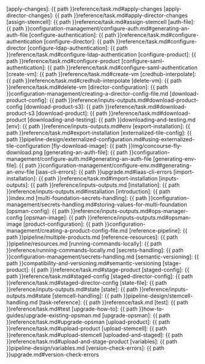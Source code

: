 
[apply-changes]: {{ path }}reference/task.md#apply-changes
[apply-director-changes]: {{ path }}reference/task.md#apply-director-changes
[assign-stemcell]: {{ path }}reference/task.md#assign-stemcell
[auth-file]: {{ path }}configuration-management/configure-auth.md#generating-an-auth-file
[configure-authentication]: {{ path }}reference/task.md#configure-authentication
[configure-director]: {{ path }}reference/task.md#configure-director
[configure-ldap-authentication]: {{ path }}reference/task.md#configure-ldap-authentication
[configure-product]: {{ path }}reference/task.md#configure-product
[configure-saml-authentication]: {{ path }}reference/task.md#configure-saml-authentication
[create-vm]: {{ path }}reference/task.md#create-vm
[credhub-interpolate]: {{ path }}reference/task.md#credhub-interpolate
[delete-vm]:  {{ path }}reference/task.md#delete-vm
[director-configuration]: {{ path }}configuration-management/creating-a-director-config-file.md
[download-product-config]: {{ path }}reference/inputs-outputs.md#download-product-config
[download-product-s3]: {{ path }}reference/task.md#download-product-s3
[download-product]: {{ path }}reference/task.md#download-product
[downloading-and-testing]: {{ path }}downloading-and-testing.md
[env]: {{ path }}reference/inputs-outputs.md#env
[export-installation]: {{ path }}reference/task.md#export-installation
[externalized-tile-config]: {{ path }}pipeline-design/externalized-configuration.md#using-externalized-tile-configuration
[fly-download-image]: {{ path }}img/concourse-fly-download.png
[generating-an-auth-file]: {{ path }}configuration-management/configure-auth.md#generating-an-auth-file
[generating-env-file]: {{ path }}configuration-management/configure-env.md#generating-an-env-file
[iaas-cli-errors]: {{ path }}upgrade.md#iaas-cli-errors
[import-installation]: {{ path }}reference/task.md#import-installation
[inputs-outputs]: {{ path }}reference/inputs-outputs.md
[installation]: {{ path }}reference/inputs-outputs.md#installation
[introduction]: {{ path }}index.md
[multi-foundation-secrets-handling]: {{ path }}configuration-management/secrets-handling.md#storing-values-for-multi-foundation
[opsman-config]: {{ path }}reference/inputs-outputs.md#ops-manager-config
[opsman-image]: {{ path }}reference/inputs-outputs.md#opsman-image
[product-configuration]: {{ path }}configuration-management/creating-a-product-config-file.md
[reference-pipeline]: {{ path }}pipeline/multiple-products.md
[reference-resources]: {{ path }}pipeline/resources.md
[running-commands-locally]: {{ path }}reference/running-commands-locally.md
[secrets-handling]: {{ path }}configuration-management/secrets-handling.md
[semantic-versioning]: {{ path }}compatibility-and-versioning.md#semantic-versioning
[stage-product]: {{ path }}reference/task.md#stage-product
[staged-config]: {{ path }}reference/task.md#staged-config
[staged-director-config]: {{ path }}reference/task.md#staged-director-config
[state-file]: {{ path }}reference/inputs-outputs.md#state
[state]: {{ path }}reference/inputs-outputs.md#state
[stemcell-handling]: {{ path }}pipeline-design/stemcell-handling.md
[task-reference]: {{ path }}reference/task.md
[test]: {{ path }}reference/task.md#test
[upgrade-how-to]: {{ path }}how-to-guides/upgrade-existing-opsman.md
[upgrade-opsman]: {{ path }}reference/task.md#upgrade-opsman
[upload-product]: {{ path }}reference/task.md#upload-product
[upload-stemcell]: {{ path }}reference/task.md#upload-stemcell
[uploaded-and-staged]: {{ path }}reference/task.md#upload-and-stage-product
[variables]: {{ path }}pipeline-design/variables.md
[version-check-errors]: {{ path }}upgrade.md#version-check-errors
